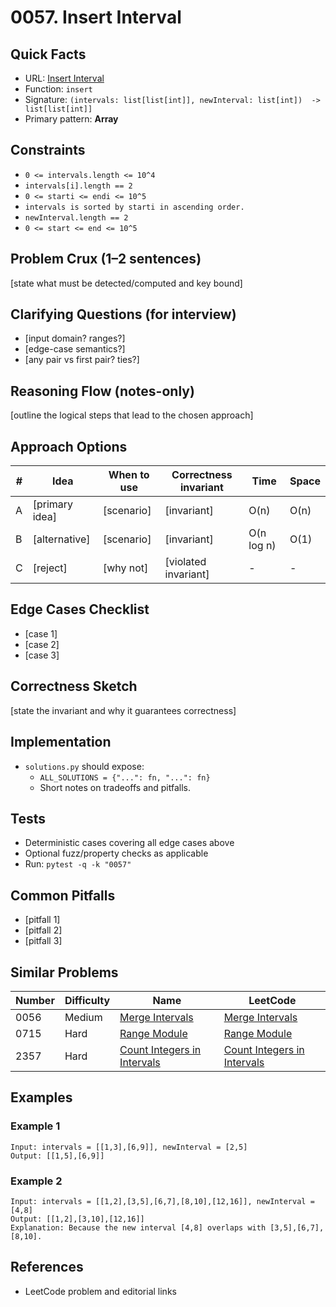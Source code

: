 # 0057. Insert Interval

## Quick Facts

- URL: [Insert Interval](https://leetcode.com/problems/insert-interval/)
- Function: `insert`
- Signature: `(intervals: list[list[int]], newInterval: list[int])  -> list[list[int]]`
- Primary pattern: **Array**

## Constraints

- `0 <= intervals.length <= 10^4`
- `intervals[i].length == 2`
- `0 <= starti <= endi <= 10^5`
- `intervals is sorted by starti in ascending order.`
- `newInterval.length == 2`
- `0 <= start <= end <= 10^5`

## Problem Crux (1–2 sentences)

[state what must be detected/computed and key bound]

## Clarifying Questions (for interview)

- [input domain? ranges?]
- [edge-case semantics?]
- [any pair vs first pair? ties?]

## Reasoning Flow (notes-only)

[outline the logical steps that lead to the chosen approach]

## Approach Options

| # | Idea | When to use | Correctness invariant | Time | Space |
|---|------|-------------|-----------------------|------|-------|
| A | [primary idea] | [scenario] | [invariant] | O(n) | O(n) |
| B | [alternative] | [scenario] | [invariant] | O(n log n) | O(1) |
| C | [reject] | [why not] | [violated invariant] | - | - |

## Edge Cases Checklist

- [case 1]
- [case 2]
- [case 3]

## Correctness Sketch

[state the invariant and why it guarantees correctness]

## Implementation

- `solutions.py` should expose:
  - `ALL_SOLUTIONS = {"...": fn, "...": fn}`
  - Short notes on tradeoffs and pitfalls.

## Tests

- Deterministic cases covering all edge cases above
- Optional fuzz/property checks as applicable
- Run: `pytest -q -k "0057"`

## Common Pitfalls

- [pitfall 1]
- [pitfall 2]
- [pitfall 3]

## Similar Problems

| Number | Difficulty | Name | LeetCode |
|---|---|---|---|
| 0056 | Medium | [Merge Intervals](../0056-merge-intervals/readme.md) | [Merge Intervals](https://leetcode.com/problems/merge-intervals/) |
| 0715 | Hard | [Range Module](../0715-range-module/readme.md) | [Range Module](https://leetcode.com/problems/range-module/) |
| 2357 | Hard | [Count Integers in Intervals](../2357-count-integers-in-intervals/readme.md) | [Count Integers in Intervals](https://leetcode.com/problems/count-integers-in-intervals/) |

## Examples

### Example 1

```text
Input: intervals = [[1,3],[6,9]], newInterval = [2,5]
Output: [[1,5],[6,9]]
```

### Example 2

```text
Input: intervals = [[1,2],[3,5],[6,7],[8,10],[12,16]], newInterval = [4,8]
Output: [[1,2],[3,10],[12,16]]
Explanation: Because the new interval [4,8] overlaps with [3,5],[6,7],[8,10].
```

## References

- LeetCode problem and editorial links

